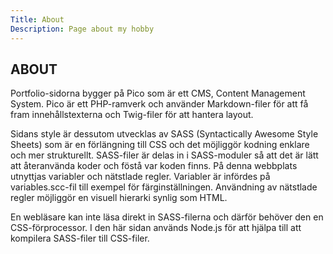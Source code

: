 ```yaml
---
Title: About
Description: Page about my hobby
---
```


ABOUT
-----------------------
<!-- ================== -->

Portfolio-sidorna bygger på Pico som är ett CMS, Content Management System. Pico är ett PHP-ramverk och använder Markdown-filer för att få fram innehållstexterna och Twig-filer för att hantera layout.

Sidans style är dessutom utvecklas av SASS (Syntactically Awesome Style Sheets) som är en förlängning till CSS och det möjliggör kodning enklare och mer strukturellt. SASS-filer är delas in i SASS-moduler så att det är lätt att återanvända koder och föstå var koden finns. På denna webbplats utnyttjas variabler och nätstlade regler. Variabler är infördes på variables.scc-fil till exempel för färginställningen. Användning av nätstlade regler möjliggör en visuell hierarki synlig som HTML.

En webläsare kan inte läsa direkt in SASS-filerna och därför behöver den en CSS-förprocessor. I den här sidan används Node.js för att hjälpa till att kompilera SASS-filer till CSS-filer.
